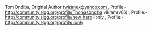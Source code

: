 Tom Ondiba, Original Author twizanex@yahoo.com , Profile:- http://community.elgg.org/profile/Thomasondiba
vikram(v06) , Profile:- http://community.elgg.org/profile/new_hero
iionly , Profile:- http://community.elgg.org/profile/iionly